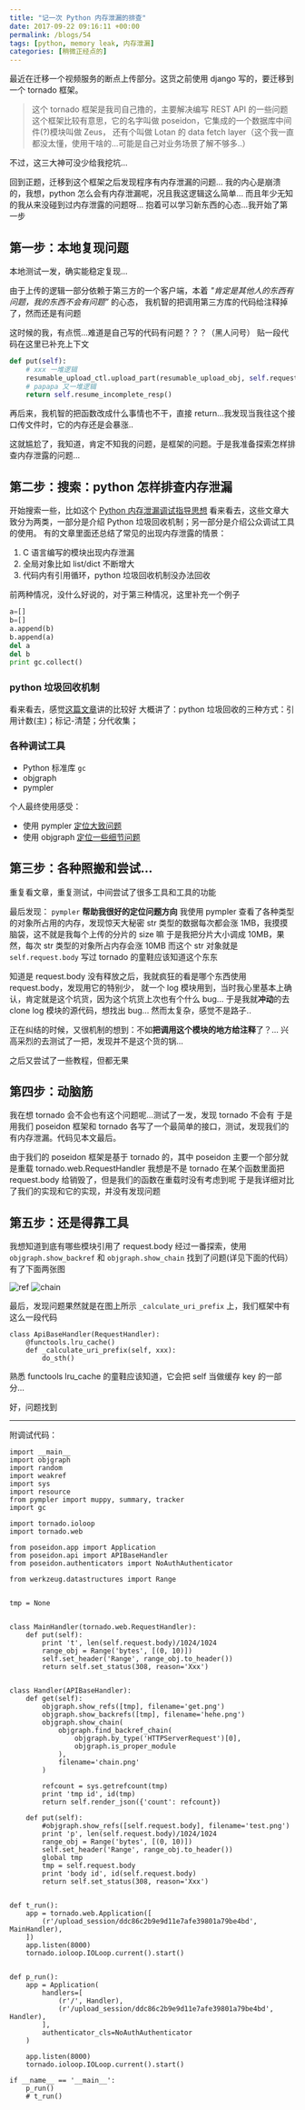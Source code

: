 ```yaml
---
title: "记一次 Python 内存泄漏的排查"
date: 2017-09-22 09:16:11 +00:00
permalink: /blogs/54
tags: [python, memory leak, 内存泄漏]
categories: [稍微正经点的]
---
```

最近在迁移一个视频服务的断点上传部分。这货之前使用 django 写的，要迁移到一个 tornado 框架。

> 这个 tornado 框架是我司自己撸的，主要解决编写 REST API 的一些问题
> 这个框架比较有意思，它的名字叫做 poseidon，它集成的一个数据库中间件(?)模块叫做 Zeus，
> 还有个叫做 Lotan 的  data fetch layer（这个我一直都没太懂，使用干啥的...可能是自己对业务场景了解不够多..）

不过，这三大神可没少给我挖坑...

回到正题，迁移到这个框架之后发现程序有内存泄漏的问题...
我的内心是崩溃的，我想，python 怎么会有内存泄漏呢，况且我这逻辑这么简单...
而且年少无知的我从来没碰到过内存泄露的问题呀...
抱着可以学习新东西的心态...我开始了第一步

## 第一步：本地复现问题
本地测试一发，确实能稳定复现...

由于上传的逻辑一部分依赖于第三方的一个客户端，本着 _"肯定是其他人的东西有问题，我的东西不会有问题”_ 的心态，
我机智的把调用第三方库的代码给注释掉了，然而还是有问题

这时候的我，有点慌...难道是自己写的代码有问题？？？（黑人问号）
贴一段代码在这里已补充上下文

```python
def put(self):
    # xxx 一堆逻辑
    resumable_upload_ctl.upload_part(resumable_upload_obj, self.request.body)  # 调用第三方以及一些数据库逻辑
    # papapa 又一堆逻辑
    return self.resume_incomplete_resp()
```

再后来，我机智的把函数改成什么事情也不干，直接 return...我发现当我往这个接口传文件时，它的内存还是会暴涨..

这就尴尬了，我知道，肯定不知我的问题，是框架的问题。于是我准备探索怎样排查内存泄露的问题...

## 第二步：搜索：python 怎样排查内存泄漏
开始搜索一些，比如这个
[Python 内存泄漏调试指导思想](http://jackywu.github.io/articles/python%E5%86%85%E5%AD%98%E6%B3%84%E9%9C%B2%E8%B0%83%E8%AF%95%E6%8C%87%E5%AF%BC%E6%80%9D%E6%83%B3/)
看来看去，这些文章大致分为两类，一部分是介绍 Python 垃圾回收机制；另一部分是介绍公众调试工具的使用。
有的文章里面还总结了常见的出现内存泄露的情景：

1. C 语言编写的模块出现内存泄漏
2. 全局对象比如 list/dict 不断增大
3. 代码内有引用循环，python 垃圾回收机制没办法回收

前两种情况，没什么好说的，对于第三种情况，这里补充一个例子

```python
a=[]
b=[]
a.append(b)
b.append(a)
del a
del b
print gc.collect()
```

### python 垃圾回收机制

看来看去，感觉[这篇文章](https://github.com/Hipponensis/Notes/blob/master/%E5%85%B3%E4%BA%8EPython%E5%9E%83%E5%9C%BE%E5%9B%9E%E6%94%B6.md)讲的比较好
大概讲了：python 垃圾回收的三种方式：引用计数(主)；标记-清楚；分代收集；

### 各种调试工具

- Python 标准库 `gc`
- objgraph
- pympler

个人最终使用感受：

- 使用 pympler [定位大致问题](https://pythonhosted.org/Pympler/muppy.html#muppy)
- 使用 objgraph [定位一些细节问题](https://mg.pov.lt/objgraph/)


## 第三步：各种照搬和尝试...

重复看文章，重复测试，中间尝试了很多工具和工具的功能

最后发现： `pympler` **帮助我很好的定位问题方向**
我使用 pympler 查看了各种类型的对象所占用的内存，发现惊天大秘密
str 类型的数据每次都会涨 1MB，我摸摸脑袋，这不就是我每个上传的分片的 size 嘛
于是我把分片大小调成 10MB，果然，每次  str 类型的对象所占内存会涨 10MB
而这个 str 对象就是 `self.request.body` 写过 tornado 的童鞋应该知道这个东东

知道是 request.body 没有释放之后，我就疯狂的看是哪个东西使用 request.body，发现用它的特别少，
就一个 log 模块用到，当时我心里基本上确认，肯定就是这个坑货，因为这个坑货上次也有个什么 bug...
于是我就**冲动**的去 clone log 模块的源代码，想找出 bug... 然而太复杂，感觉不是路子..

正在纠结的时候，又很机制的想到：不如**把调用这个模块的地方给注释**了？...
兴高采烈的去测试了一把，发现并不是这个货的锅...

之后又尝试了一些教程，但都无果

## 第四步：动脑筋

我在想 tornado 会不会也有这个问题呢...测试了一发，发现 tornado 不会有
于是用我们 poseidon 框架和 tornado 各写了一个最简单的接口，测试，发现我们的有内存泄漏。代码见本文最后。

由于我们的 poseidon 框架是基于 tornado 的，其中 poseidon 主要一个部分就是重载 tornado.web.RequestHandler
我想是不是 tornado 在某个函数里面把 request.body 给销毁了，但是我们的函数在重载时没有考虑到呢
于是我详细对比了我们的实现和它的实现，并没有发现问题

## 第五步：还是得靠工具

我想知道到底有哪些模块引用了 request.body
经过一番探索，使用 `objgraph.show_backref` 和 `objgraph.show_chain` 找到了问题(详见下面的代码）
有了下面两张图

![ref](http://om9m4m0nt.bkt.gdipper.com/semo_imgs/c5a62a889f7611e7b9eedeb5e997eb50.jpg)
![chain](http://om9m4m0nt.bkt.gdipper.com/semo_imgs/c9f80c009f7611e7b9eedeb5e997eb50.jpg)

最后，发现问题果然就是在图上所示 `_calculate_uri_prefix` 上，我们框架中有这么一段代码

```
class ApiBaseHandler(RequestHandler):
	@functools.lru_cache()
	def _calculate_uri_prefix(self, xxx):
		do_sth()
```

熟悉 functools lru\_cache 的童鞋应该知道，它会把 self 当做缓存 key 的一部分...

好，问题找到


--------------------

附调试代码：

```
import __main__
import objgraph
import random
import weakref
import sys
import resource
from pympler import muppy, summary, tracker
import gc

import tornado.ioloop
import tornado.web

from poseidon.app import Application
from poseidon.api import APIBaseHandler
from poseidon.authenticators import NoAuthAuthenticator

from werkzeug.datastructures import Range


tmp = None


class MainHandler(tornado.web.RequestHandler):
    def put(self):
        print 't', len(self.request.body)/1024/1024
        range_obj = Range('bytes', [(0, 10)])
        self.set_header('Range', range_obj.to_header())
        return self.set_status(308, reason='Xxx')


class Handler(APIBaseHandler):
    def get(self):
        objgraph.show_refs([tmp], filename='get.png')
        objgraph.show_backrefs([tmp], filename='hehe.png')
        objgraph.show_chain(
            objgraph.find_backref_chain(
                objgraph.by_type('HTTPServerRequest')[0],
                objgraph.is_proper_module
            ),
            filename='chain.png'
        )

        refcount = sys.getrefcount(tmp)
        print 'tmp id', id(tmp)
        return self.render_json({'count': refcount})

    def put(self):
        #objgraph.show_refs([self.request.body], filename='test.png')
        print 'p', len(self.request.body)/1024/1024
        range_obj = Range('bytes', [(0, 10)])
        self.set_header('Range', range_obj.to_header())
        global tmp
        tmp = self.request.body
        print 'body id', id(self.request.body)
        return self.set_status(308, reason='Xxx')


def t_run():
    app = tornado.web.Application([
        (r'/upload_session/ddc86c2b9e9d11e7afe39801a79be4bd', MainHandler),
    ])
    app.listen(8000)
    tornado.ioloop.IOLoop.current().start()


def p_run():
    app = Application(
        handlers=[
            (r'/', Handler),
            (r'/upload_session/ddc86c2b9e9d11e7afe39801a79be4bd', Handler),
        ],
        authenticator_cls=NoAuthAuthenticator
    )

    app.listen(8000)
    tornado.ioloop.IOLoop.current().start()

if __name__ == '__main__':
    p_run()
    # t_run()
```
